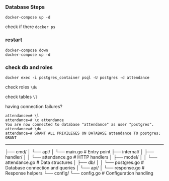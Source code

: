 
### Database Steps


`docker-compose up -d`

check if there
`docker ps`


### restart
```
docker-compose down
docker-compose up -d
```

### check db and roles
`docker exec -i postgres_container psql -U postgres -d attendance`

check roles
`\du`

check tables
`\l`

having connection failures?
```
attendance=# \l
attendance=# \c attendance
You are now connected to database "attendance" as user "postgres".
attendance=# \du
attendance=# GRANT ALL PRIVILEGES ON DATABASE attendance TO postgres;
GRANT
```

---

├── cmd/
│   └── api/
│       └── main.go       # Entry point
├── internal/
│   ├── handler/
│   │   └── attendance.go # HTTP handlers
│   ├── model/
│   │   └── attendance.go # Data structures
│   ├── db/
│   │   └── postgres.go   # Database connection and queries
│   └── api/
│       └── response.go   # Response helpers
└── config/
    └── config.go         # Configuration handling
